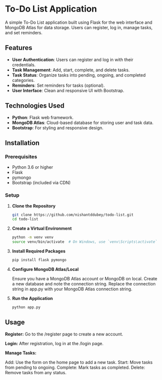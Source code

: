 # To-Do List Application

A simple To-Do List application built using Flask for the web interface and MongoDB Atlas for data storage. Users can register, log in, manage tasks, and set reminders.

## Features

- **User Authentication**: Users can register and log in with their credentials.
- **Task Management**: Add, start, complete, and delete tasks.
- **Task Status**: Organize tasks into pending, ongoing, and completed categories.
- **Reminders**: Set reminders for tasks (optional).
- **User Interface**: Clean and responsive UI with Bootstrap.

## Technologies Used

- **Python**: Flask web framework.
- **MongoDB Atlas**: Cloud-based database for storing user and task data.
- **Bootstrap**: For styling and responsive design.

## Installation

### Prerequisites

- Python 3.6 or higher
- Flask
- pymongo
- Bootstrap (included via CDN)

### Setup

1. **Clone the Repository**

   ```bash
   git clone https://github.com/nishantddubey/todo-list.git
   cd todo-list
    ```
2. **Create a Virtual Environment**

    ```bash
    python -m venv venv
    source venv/bin/activate  # On Windows, use `venv\Scripts\activate`
    ```
3. **Install Required Packages**

    ```bash
    pip install flask pymongo
    ```

4. **Configure MongoDB Atlas/Local**

    Ensure you have a MongoDB Atlas account or MongoDB on local.
    Create a new database and note the connection string.
    Replace the connection string in app.py with your MongoDB Atlas connection string.

5. **Run the Application**
    ```bash
    python app.py
    ```


## Usage

**Register:**
Go to the /register page to create a new account.

**Login:**
After registration, log in at the /login page.

**Manage Tasks:**

Add: Use the form on the home page to add a new task.
Start: Move tasks from pending to ongoing.
Complete: Mark tasks as completed.
Delete: Remove tasks from any status.